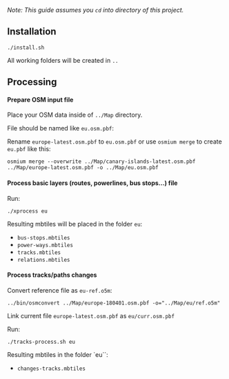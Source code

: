 _Note: This guide assumes you `cd` into directory of this project._

## Installation

`./install.sh`

All working folders will be created in `..`

## Processing

#### Prepare OSM input file

Place your OSM data inside of `../Map` directory.

File should be named like `eu.osm.pbf`:

Rename `europe-latest.osm.pbf` to `eu.osm.pbf` or use `osmium merge` to create `eu.pbf` like this:

`osmium merge --overwrite ../Map/canary-islands-latest.osm.pbf ../Map/europe-latest.osm.pbf -o ../Map/eu.osm.pbf`

#### Process basic layers (routes, powerlines, bus stops...) file

Run:

`./xprocess eu`

Resulting mbtiles will be placed in the folder `eu`: 

- `bus-stops.mbtiles`
- `power-ways.mbtiles`
- `tracks.mbtiles`
- `relations.mbtiles` 

#### Process tracks/paths changes

Convert reference file as `eu-ref.o5m`:

`../bin/osmconvert ../Map/europe-180401.osm.pbf -o="../Map/eu/ref.o5m"`

Link current file `europe-latest.osm.pbf` as `eu/curr.osm.pbf`

Run:

`./tracks-process.sh eu`

Resulting mbtiles in the folder `eu``:

- `changes-tracks.mbtiles`
